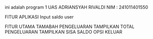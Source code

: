 ini adalah program 1 UAS
ADRIANSYAH RIVALDI
NIM : 241011401550

FITUR APLIKASI
Input saldo user

FITUR UTAMA
TAMABAH PENGELUARAN
TAMPILKAN TOTAL PENGELUARAN
TAMPILKAN SISA SALDO
OPSI KELUAR


